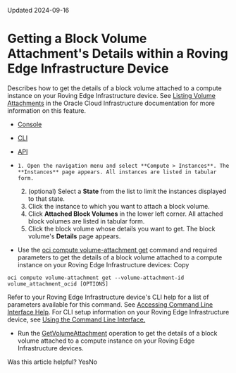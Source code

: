 Updated 2024-09-16
# Getting a Block Volume Attachment's Details within a Roving Edge Infrastructure Device
Describes how to get the details of a block volume attached to a compute instance on your Roving Edge Infrastructure device.
See [Listing Volume Attachments](https://docs.oracle.com/iaas/Content/Block/Tasks/listingvolumeattachments.htm) in the Oracle Cloud Infrastructure documentation for more information on this feature.
  * [Console](https://docs.oracle.com/en-us/iaas/Content/Rover/Block_Volume/Attachment/get_volume-attachment.htm)
  * [CLI](https://docs.oracle.com/en-us/iaas/Content/Rover/Block_Volume/Attachment/get_volume-attachment.htm)
  * [API](https://docs.oracle.com/en-us/iaas/Content/Rover/Block_Volume/Attachment/get_volume-attachment.htm)


  *     1. Open the navigation menu and select **Compute > Instances**. The **Instances** page appears. All instances are listed in tabular form.
    2. (optional) Select a **State** from the list to limit the instances displayed to that state.
    3. Click the instance to which you want to attach a block volume.
    4. Click **Attached Block Volumes** in the lower left corner. All attached block volumes are listed in tabular form.
    5. Click the block volume whose details you want to get. The block volume's **Details** page appears.
  * Use the [oci compute volume-attachment get](https://docs.oracle.com/iaas/tools/oci-cli/latest/oci_cli_docs/cmdref/compute/volume-attachment/get.html) command and required parameters to get the details of a block volume attached to a compute instance on your Roving Edge Infrastructure devices:
Copy
```
oci compute volume-attachment get --volume-attachment-id volume_attachment_ocid [OPTIONS]
```

Refer to your Roving Edge Infrastructure device's CLI help for a list of parameters available for this command. See [Accessing Command Line Interface Help](https://docs.oracle.com/en-us/iaas/Content/Rover/Access/cli_install.htm#CLIAccessHelp).
For CLI setup information on your Roving Edge Infrastructure device, see [Using the Command Line Interface.](https://docs.oracle.com/en-us/iaas/Content/Rover/Access/cli_install.htm#CLI "Describes how to use the Command Line Interface to access a a Roving Edge Infrastructure device.")
  * Run the [GetVolumeAttachment](https://docs.oracle.com/iaas/api/#/en/iaas/latest/VolumeAttachment/GetVolumeAttachment) operation to get the details of a block volume attached to a compute instance on your Roving Edge Infrastructure devices.


Was this article helpful?
YesNo

